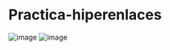 # Practica-hiperenlaces
![image](https://user-images.githubusercontent.com/118314930/202321660-de80bbef-6862-400e-ac09-4bad5b51a5f0.png)
![image](https://user-images.githubusercontent.com/118314930/202321850-c918283b-b122-4cdf-be87-e5c44af2cf5b.png)

